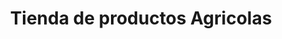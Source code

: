 ---
title: "Tienda de productos Agricolas"
url: /carmen-de-carupa/tienda-de-productos-agricolas/
shop: Landwirtschaftlich
---